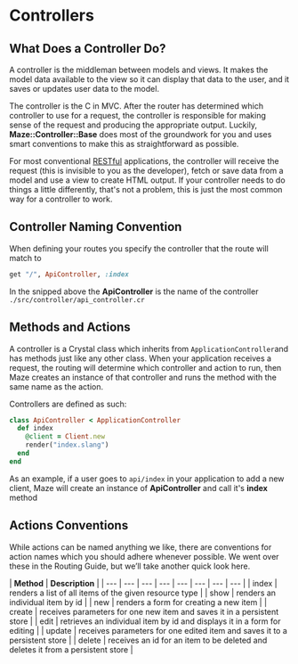 # Controllers

## What Does a Controller Do?

A controller is the middleman between models and views. It makes the model data available to the view so it can display that data to the user, and it saves or updates user data to the model.

The controller is the C in MVC. After the router has determined which controller to use for a request, the controller is responsible for making sense of the request and producing the appropriate output. Luckily, **Maze::Controller::Base** does most of the groundwork for you and uses smart conventions to make this as straightforward as possible.

For most conventional [RESTful](http://en.wikipedia.org/wiki/Representational_state_transfer) applications, the controller will receive the request \(this is invisible to you as the developer\), fetch or save data from a model and use a view to create HTML output. If your controller needs to do things a little differently, that's not a problem, this is just the most common way for a controller to work.

## Controller Naming Convention

When defining your routes you specify the controller that the route will match to

```ruby
get "/", ApiController, :index
```

In the snipped above the **ApiController** is the name of the controller `./src/controller/api_controller.cr`

## Methods and Actions

A controller is a Crystal class which inherits from `ApplicationController`and has methods just like any other class. When your application receives a request, the routing will determine which controller and action to run, then Maze creates an instance of that controller and runs the method with the same name as the action.

Controllers are defined as such:

```ruby
class ApiController < ApplicationController
  def index
    @client = Client.new
    render("index.slang")
  end
end
```

As an example, if a user goes to `api/index` in your application to add a new client, Maze will create an instance of **ApiController** and call it's **index** method

## Actions Conventions

While actions can be named anything we like, there are conventions for action names which you should adhere whenever possible. We went over these in the Routing Guide, but we’ll take another quick look here.

| **Method** | **Description** |
| --- | --- | --- | --- | --- | --- | --- | --- |
| index | renders a list of all items of the given resource type |
| show | renders an individual item by id |
| new | renders a form for creating a new item |
| create  | receives parameters for one new item and saves it in a persistent store |
| edit | retrieves an individual item by id and displays it in a form for editing |
| update | receives parameters for one edited item and saves it to a persistent store |
| delete | receives an id for an item to be deleted and deletes it from a persistent store |

